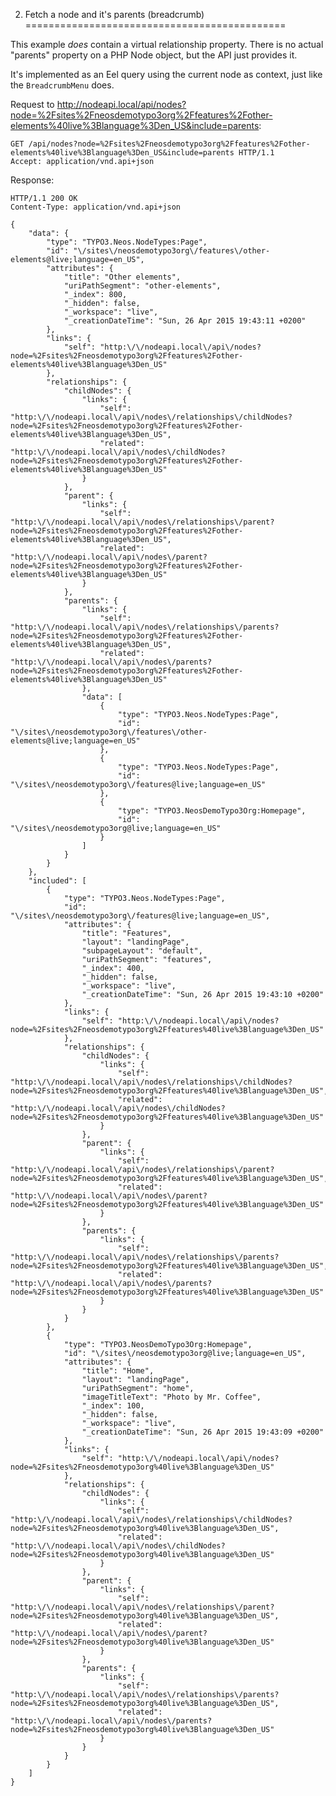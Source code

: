 2. Fetch a node and it's parents (breadcrumb)
=============================================

This example *does* contain a virtual relationship property. There is no actual "parents" property on a PHP Node
object, but the API just provides it.

It's implemented as an Eel query using the current node as context, just like the `BreadcrumbMenu` does.

Request to <http://nodeapi.local/api/nodes?node=%2Fsites%2Fneosdemotypo3org%2Ffeatures%2Fother-elements%40live%3Blanguage%3Den_US&include=parents>:

    GET /api/nodes?node=%2Fsites%2Fneosdemotypo3org%2Ffeatures%2Fother-elements%40live%3Blanguage%3Den_US&include=parents HTTP/1.1
    Accept: application/vnd.api+json

Response:

    HTTP/1.1 200 OK
    Content-Type: application/vnd.api+json
    
    {
        "data": {
            "type": "TYPO3.Neos.NodeTypes:Page",
            "id": "\/sites\/neosdemotypo3org\/features\/other-elements@live;language=en_US",
            "attributes": {
                "title": "Other elements",
                "uriPathSegment": "other-elements",
                "_index": 800,
                "_hidden": false,
                "_workspace": "live",
                "_creationDateTime": "Sun, 26 Apr 2015 19:43:11 +0200"
            },
            "links": {
                "self": "http:\/\/nodeapi.local\/api\/nodes?node=%2Fsites%2Fneosdemotypo3org%2Ffeatures%2Fother-elements%40live%3Blanguage%3Den_US"
            },
            "relationships": {
                "childNodes": {
                    "links": {
                        "self": "http:\/\/nodeapi.local\/api\/nodes\/relationships\/childNodes?node=%2Fsites%2Fneosdemotypo3org%2Ffeatures%2Fother-elements%40live%3Blanguage%3Den_US",
                        "related": "http:\/\/nodeapi.local\/api\/nodes\/childNodes?node=%2Fsites%2Fneosdemotypo3org%2Ffeatures%2Fother-elements%40live%3Blanguage%3Den_US"
                    }
                },
                "parent": {
                    "links": {
                        "self": "http:\/\/nodeapi.local\/api\/nodes\/relationships\/parent?node=%2Fsites%2Fneosdemotypo3org%2Ffeatures%2Fother-elements%40live%3Blanguage%3Den_US",
                        "related": "http:\/\/nodeapi.local\/api\/nodes\/parent?node=%2Fsites%2Fneosdemotypo3org%2Ffeatures%2Fother-elements%40live%3Blanguage%3Den_US"
                    }
                },
                "parents": {
                    "links": {
                        "self": "http:\/\/nodeapi.local\/api\/nodes\/relationships\/parents?node=%2Fsites%2Fneosdemotypo3org%2Ffeatures%2Fother-elements%40live%3Blanguage%3Den_US",
                        "related": "http:\/\/nodeapi.local\/api\/nodes\/parents?node=%2Fsites%2Fneosdemotypo3org%2Ffeatures%2Fother-elements%40live%3Blanguage%3Den_US"
                    },
                    "data": [
                        {
                            "type": "TYPO3.Neos.NodeTypes:Page",
                            "id": "\/sites\/neosdemotypo3org\/features\/other-elements@live;language=en_US"
                        },
                        {
                            "type": "TYPO3.Neos.NodeTypes:Page",
                            "id": "\/sites\/neosdemotypo3org\/features@live;language=en_US"
                        },
                        {
                            "type": "TYPO3.NeosDemoTypo3Org:Homepage",
                            "id": "\/sites\/neosdemotypo3org@live;language=en_US"
                        }
                    ]
                }
            }
        },
        "included": [
            {
                "type": "TYPO3.Neos.NodeTypes:Page",
                "id": "\/sites\/neosdemotypo3org\/features@live;language=en_US",
                "attributes": {
                    "title": "Features",
                    "layout": "landingPage",
                    "subpageLayout": "default",
                    "uriPathSegment": "features",
                    "_index": 400,
                    "_hidden": false,
                    "_workspace": "live",
                    "_creationDateTime": "Sun, 26 Apr 2015 19:43:10 +0200"
                },
                "links": {
                    "self": "http:\/\/nodeapi.local\/api\/nodes?node=%2Fsites%2Fneosdemotypo3org%2Ffeatures%40live%3Blanguage%3Den_US"
                },
                "relationships": {
                    "childNodes": {
                        "links": {
                            "self": "http:\/\/nodeapi.local\/api\/nodes\/relationships\/childNodes?node=%2Fsites%2Fneosdemotypo3org%2Ffeatures%40live%3Blanguage%3Den_US",
                            "related": "http:\/\/nodeapi.local\/api\/nodes\/childNodes?node=%2Fsites%2Fneosdemotypo3org%2Ffeatures%40live%3Blanguage%3Den_US"
                        }
                    },
                    "parent": {
                        "links": {
                            "self": "http:\/\/nodeapi.local\/api\/nodes\/relationships\/parent?node=%2Fsites%2Fneosdemotypo3org%2Ffeatures%40live%3Blanguage%3Den_US",
                            "related": "http:\/\/nodeapi.local\/api\/nodes\/parent?node=%2Fsites%2Fneosdemotypo3org%2Ffeatures%40live%3Blanguage%3Den_US"
                        }
                    },
                    "parents": {
                        "links": {
                            "self": "http:\/\/nodeapi.local\/api\/nodes\/relationships\/parents?node=%2Fsites%2Fneosdemotypo3org%2Ffeatures%40live%3Blanguage%3Den_US",
                            "related": "http:\/\/nodeapi.local\/api\/nodes\/parents?node=%2Fsites%2Fneosdemotypo3org%2Ffeatures%40live%3Blanguage%3Den_US"
                        }
                    }
                }
            },
            {
                "type": "TYPO3.NeosDemoTypo3Org:Homepage",
                "id": "\/sites\/neosdemotypo3org@live;language=en_US",
                "attributes": {
                    "title": "Home",
                    "layout": "landingPage",
                    "uriPathSegment": "home",
                    "imageTitleText": "Photo by Mr. Coffee",
                    "_index": 100,
                    "_hidden": false,
                    "_workspace": "live",
                    "_creationDateTime": "Sun, 26 Apr 2015 19:43:09 +0200"
                },
                "links": {
                    "self": "http:\/\/nodeapi.local\/api\/nodes?node=%2Fsites%2Fneosdemotypo3org%40live%3Blanguage%3Den_US"
                },
                "relationships": {
                    "childNodes": {
                        "links": {
                            "self": "http:\/\/nodeapi.local\/api\/nodes\/relationships\/childNodes?node=%2Fsites%2Fneosdemotypo3org%40live%3Blanguage%3Den_US",
                            "related": "http:\/\/nodeapi.local\/api\/nodes\/childNodes?node=%2Fsites%2Fneosdemotypo3org%40live%3Blanguage%3Den_US"
                        }
                    },
                    "parent": {
                        "links": {
                            "self": "http:\/\/nodeapi.local\/api\/nodes\/relationships\/parent?node=%2Fsites%2Fneosdemotypo3org%40live%3Blanguage%3Den_US",
                            "related": "http:\/\/nodeapi.local\/api\/nodes\/parent?node=%2Fsites%2Fneosdemotypo3org%40live%3Blanguage%3Den_US"
                        }
                    },
                    "parents": {
                        "links": {
                            "self": "http:\/\/nodeapi.local\/api\/nodes\/relationships\/parents?node=%2Fsites%2Fneosdemotypo3org%40live%3Blanguage%3Den_US",
                            "related": "http:\/\/nodeapi.local\/api\/nodes\/parents?node=%2Fsites%2Fneosdemotypo3org%40live%3Blanguage%3Den_US"
                        }
                    }
                }
            }
        ]
    }